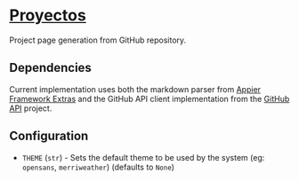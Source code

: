 # [Proyectos](http://proyectos.hive.pt)

Project page generation from GitHub repository.

## Dependencies

Current implementation uses both the markdown parser from [Appier Framework Extras](https://github.com/hivesolutions/appier_extras) and the GitHub API client implementation from the [GitHub API](https://github.com/hivesolutions/github_api) project.

## Configuration

* `THEME` (`str`) - Sets the default theme to be used by the system (eg: `opensans`, `merriweather`)  (defaults to `None`)
